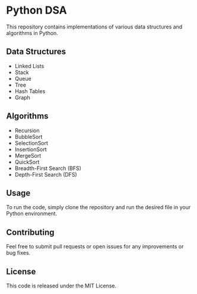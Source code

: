# Python DSA

This repository contains implementations of various data structures and algorithms in Python.

## Data Structures
- Linked Lists
- Stack
- Queue
- Tree
- Hash Tables
- Graph

## Algorithms
- Recursion
- BubbleSort
- SelectionSort
- InsertionSort
- MergeSort
- QuickSort
- Breadth-First Search (BFS)
- Depth-First Search (DFS)


## Usage
To run the code, simply clone the repository and run the desired file in your Python environment.

## Contributing
Feel free to submit pull requests or open issues for any improvements or bug fixes.

## License
This code is released under the MIT License.
